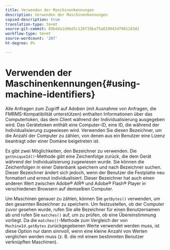 ```yaml
---
title: Verwenden der Maschinenkennungen
description: Verwenden der Maschinenkennungen
copied-description: true
translation-type: tm+mt
source-git-commit: 89bdda1d4bd5c126f19ba75a819942df901183d1
workflow-type: tm+mt
source-wordcount: '207'
ht-degree: 0%

---
```



# Verwenden der Maschinenkennungen{#using-machine-identifiers}

Alle Anfragen zum Zugriff auf Adoben (mit Ausnahme von Anfragen, die FMRMS-Kompatibilität unterstützen) enthalten Informationen über das Computertoken, das dem Client während der Individualisierung ausgegeben wird. Das Gerätetoken enthält eine Computer-ID, eine ID, die während der Individualisierung zugewiesen wird. Verwenden Sie diesen Bezeichner, um die Anzahl der Computer zu zählen, von denen aus ein Benutzer eine Lizenz beantragt oder einer Domäne beigetreten ist.

Es gibt zwei Möglichkeiten, den Bezeichner zu verwenden. Die `getUniqueId()`-Methode gibt eine Zeichenfolge zurück, die dem Gerät während der Individualisierung zugewiesen wurde. Sie können die Zeichenfolgen in einer Datenbank speichern und nach Bezeichner suchen. Dieser Bezeichner ändert sich jedoch, wenn der Benutzer die Festplatte neu formatiert und erneut individualisiert. Dieser Bezeichner hat auch einen anderen Wert zwischen Adobe® AIR® und Adobe® Flash® Player in verschiedenen Browsern auf demselben Computer.

Um Maschinen genauer zu zählen, können Sie `getBytes()` verwenden, um den gesamten Bezeichner zu speichern. Um festzustellen, ob der Computer zuvor gesehen wurde, rufen Sie alle Bezeichner für einen Benutzernamen ab und rufen Sie `matches()` auf, um zu prüfen, ob eine Übereinstimmung vorliegt. Da die `matches()`-Methode zum Vergleich der von `MachineId.getBytes` zurückgegebenen Werte verwendet werden muss, ist diese Option nur dann sinnvoll, wenn eine kleine Anzahl von Werten verglichen werden muss (z. B. die mit einem bestimmten Benutzer verknüpften Maschinen).
